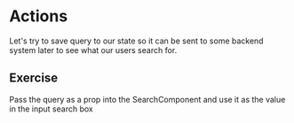# Actions

Let's try to save query to our state so it can be sent to some backend system later to see what our users search for.

## Exercise
Pass the query as a prop into the SearchComponent and use it as the value in the input search box